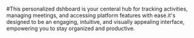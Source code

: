 #This personalized dshboard is your centeral hub for tracking activities, managing meetings, and accessing platform features with ease.it's designed to be an engaging, intuitive, and visually appealing interface, empowering you to stay organized and productive.